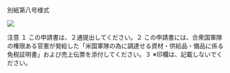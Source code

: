 別紙第八号様式

![](https://www.nta.go.jp/tmp/609fbada-e100-444b-97b9-e6ea0529cdad/images/2636cdc9e71ac07b456c3295f89e4e75f74c39f53c043ad11130860b1bf5bb92.jpg)

注意 １ この申請書は、２通提出してください。２ この申請書には、合衆国軍隊の権限ある官憲が発給した「米国軍隊の為に調達せる資材・供給品・備品に係る免税証明書」および売上伝票を添付してください。３ ※印欄は、記載しないでください。